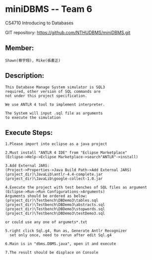 ﻿# miniDBMS -- Team 6
CS4710 Introducing to Databases

GIT repository: https://github.com/NTHUDBMS/miniDBMS.git

Member: 
-----------------------------------------------------------
	Shawn(蔡宇翔), Mike(張書正)

Description:
-----------------------------------------------------------
	This Database Manage System simulator is SQL3 
	required, other version of SQL commands are 
	not under this project specification.

	We use ANTLR 4 tool to implement interpreter.

	The System will input .sql file as arguments
	to execute the simulation

Execute Steps:
-----------------------------------------------------------
	1.Please import into eclipse as a java project 

	2.Must install "ANTLR 4 IDE" from "Eclipse Marketplace" 
	(Eclipse->Help->Eclipse Marketplace->search"ANTLR"->install)

	3.Add External JARS:
	(Project->Properties->Java Build Path->Add External JARS)
	(project_dir)\JavaLib\antlr-4.4-complete.jar
	(project_dir)\JavaLib\google-collect-1.0.jar

	4.Execute the project with test benches of SQL files as argument
	(Eclipse->Run->Run Configurations->Arguments)
	Arguments should be ordered as below:
	(project_dir)\Testbench\DBDemo3\tables.sql
	(project_dir)\Testbench\DBDemo3\abstracts.sql
	(project_dir)\Testbench\DBDemo3\stopwords.sql
	(project_dir)\Testbench\DBDemo3\testDemo3.sql

    or could use any one of argumets*.txt

    5.right click Sql.g4, Run as, Generate Antlr Recognizer
      set only once, need to rerun after edit Sql.g4

	6.Main is in "dbms.DBMS.java", open it and execute
	
	7.The result should be displace on Console
	

